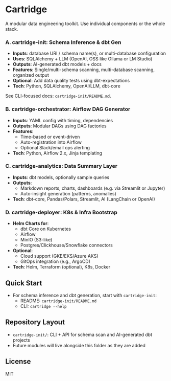 # Cartridge

A modular data engineering toolkit. Use individual components or the whole stack.

### A. cartridge-init: Schema Inference & dbt Gen
- **Inputs**: database URI / schema name(s), or multi-database configuration
- **Uses**: SQLAlchemy + LLM (OpenAI, OSS like Ollama or LM Studio)
- **Outputs**: AI-generated dbt models + docs
- **Features**: Single/multi-schema scanning, multi-database scanning, organized output
- **Optional**: Add data quality tests using dbt-expectations
- **Tech**: Python, SQLAlchemy, OpenAI/LLM, dbt-core

See CLI-focused docs: `cartridge-init/README.md`.

### B. cartridge-orchestrator: Airflow DAG Generator
- **Inputs**: YAML config with timing, dependencies
- **Outputs**: Modular DAGs using DAG factories
- **Features**:
  - Time-based or event-driven
  - Auto-registration into Airflow
  - Optional Slack/email ops alerting
- **Tech**: Python, Airflow 2.x, Jinja templating

### C. cartridge-analytics: Data Summary Layer
- **Inputs**: dbt models, optionally sample queries
- **Outputs**:
  - Markdown reports, charts, dashboards (e.g. via Streamlit or Jupyter)
  - Auto-insight generation (patterns, anomalies)
- **Tech**: dbt-core, Pandas/Polars, Streamlit, AI (LangChain or OpenAI)

### D. cartridge-deployer: K8s & Infra Bootstrap
- **Helm Charts for**:
  - dbt Core on Kubernetes
  - Airflow
  - MinIO (S3-like)
  - Postgres/Clickhouse/Snowflake connectors
- **Optional**:
  - Cloud support (GKE/EKS/Azure AKS)
  - GitOps integration (e.g., ArgoCD)
- **Tech**: Helm, Terraform (optional), K8s, Docker

## Quick Start

- For schema inference and dbt generation, start with `cartridge-init`:
  - README: `cartridge-init/README.md`
  - CLI: `cartridge --help`

## Repository Layout

- `cartridge-init/`: CLI + API for schema scan and AI-generated dbt projects
- Future modules will live alongside this folder as they are added

## License

MIT